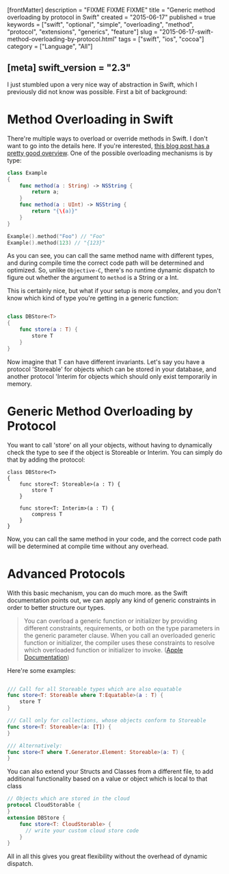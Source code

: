 [frontMatter]
description = "FIXME FIXME FIXME"
title = "Generic method overloading by protocol in Swift"
created = "2015-06-17"
published = true
keywords = ["swift", "optional", "simple", "overloading", "method", "protocol", "extensions", "generics", "feature"]
slug = "2015-06-17-swift-method-overloading-by-protocol.html"
tags = ["swift", "ios", "cocoa"]
category = ["Language", "All"]

[meta]
swift_version = "2.3"
---

I just stumbled upon a very nice way of abstraction in Swift, which I
previously did not know was possible. First a bit of background:

# Method Overloading in Swift

There\'re multiple ways to overload or override methods in Swift. I
don\'t want to go into the details here. If you\'re interested, [this
blog post has a pretty good
overview](http://sketchytech.blogspot.de/2014/09/swift-overriding-vs-overloading-xcode-6.html).
One of the possible overloading mechanisms is by type:

``` Swift
class Example
{
    func method(a : String) -> NSString {
        return a;
    }
    func method(a : UInt) -> NSString {
        return "{\(a)}"
    }
}

Example().method("Foo") // "Foo"
Example().method(123) // "{123}"
```

As you can see, you can call the same method name with different types,
and during compile time the correct code path will be determined and
optimized. So, unlike `Objective-C`, there\'s no runtime dynamic
dispatch to figure out whether the argument to `method` is a String or a
Int.

This is certainly nice, but what if your setup is more complex, and you
don\'t know which kind of type you\'re getting in a generic function:

``` Swift

class DBStore<T>
{
    func store(a : T) {
        store T
    }
}

```

Now imagine that T can have different invariants. Let\'s say you have a
protocol \'Storeable\' for objects which can be stored in your database,
and another protocol \'Interim for objects which should only exist
temporarily in memory.

# Generic Method Overloading by Protocol

You want to call \'store\' on all your objects, without having to
dynamically check the type to see if the object is Storeable or Interim.
You can simply do that by adding the protocol:


    class DBStore<T>
    {
        func store<T: Storeable>(a : T) {
            store T
        }

        func store<T: Interim>(a : T) {
            compress T
        }
    }

Now, you can call the same method in your code, and the correct code
path will be determined at compile time without any overhead.

# Advanced Protocols

With this basic mechanism, you can do much more. as the Swift
documentation points out, we can apply any kind of generic constraints
in order to better structure our types.

> You can overload a generic function or initializer by providing
> different constraints, requirements, or both on the type parameters in
> the generic parameter clause. When you call an overloaded generic
> function or initializer, the compiler uses these constraints to
> resolve which overloaded function or initializer to invoke. ([Apple
> Documentation](https://developer.apple.com/library/prerelease/ios/documentation/Swift/Conceptual/Swift_Programming_Language/GenericParametersAndArguments.html#//apple_ref/doc/uid/TP40014097-CH37-ID406))

Here\'re some examples:

``` Swift

/// Call for all Storeable types which are also equatable
func store<T: Storeable where T:Equatable>(a : T) {
    store T
}

/// Call only for collections, whose objects conform to Storeable
func store<T: Storeable>(a: [T]) {
}

/// Alternatively:
func store<T where T.Generator.Element: Storeable>(a: T) {
}

```

You can also extend your Structs and Classes from a different file, to
add additional functionality based on a value or object which is local
to that class

``` Swift
// Objects which are stored in the cloud
protocol CloudStorable {
}
extension DBStore {
    func store<T: CloudStorable> {
      // write your custom cloud store code
    }
}
```

All in all this gives you great flexibility without the overhead of
dynamic dispatch.
